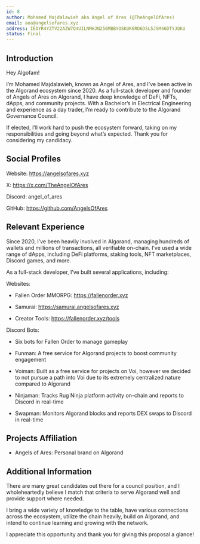 ```yaml
---
id: 8
author: Mohamed Majdalawieh aka Angel of Ares (@TheAngelOfAres)
email: aoa@angelsofares.xyz
address: IEDYR4YZTV22AZW7Q4UILNMHJN256MBBYOSKUK6RD6DSL5JSM46DTYJQKU
status: Final
---
```


## Introduction

Hey Algofam!

I’m Mohamed Majdalawieh, known as Angel of Ares, and I’ve been active in the Algorand ecosystem since 2020. As a full-stack developer and founder of Angels of Ares on Algorand, I have deep knowledge of DeFi, NFTs, dApps, and community projects. With a Bachelor’s in Electrical Engineering and experience as a day trader, I’m ready to contribute to the Algorand Governance Council.

If elected, I’ll work hard to push the ecosystem forward, taking on my responsibilities and going beyond what’s expected. Thank you for considering my candidacy.

## Social Profiles

Website: https://angelsofares.xyz

X: https://x.com/TheAngelOfAres

Discord: angel_of_ares

GitHub: https://github.com/AngelsOfAres

## Relevant Experience

Since 2020, I’ve been heavily involved in Algorand, managing hundreds of wallets and millions of transactions, all verifiable on-chain. I’ve used a wide range of dApps, including DeFi platforms, staking tools, NFT marketplaces, Discord games, and more.

As a full-stack developer, I’ve built several applications, including:

Websites:

- Fallen Order MMORPG: https://fallenorder.xyz

- Samurai: https://samurai.angelsofares.xyz

- Creator Tools: https://fallenorder.xyz/tools

Discord Bots:

- Six bots for Fallen Order to manage gameplay

- Funman: A free service for Algorand projects to boost community engagement

- Voiman: Built as a free service for projects on Voi, however we decided to not pursue a path into Voi due to its extremely centralized nature compared to Algorand

- Ninjaman: Tracks Rug Ninja platform activity on-chain and reports to Discord in real-time

- Swapman: Monitors Algorand blocks and reports DEX swaps to Discord in real-time

## Projects Affiliation

- Angels of Ares: Personal brand on Algorand

## Additional Information

There are many great candidates out there for a council position, and I wholeheartedly believe I match that criteria to serve Algorand well and provide support where needed.

I bring a wide variety of knowledge to the table, have various connections across the ecosystem, utilize the chain heavily, build on Algorand, and intend to continue learning and growing with the network.

I appreciate this opportunity and thank you for giving this proposal a glance!
